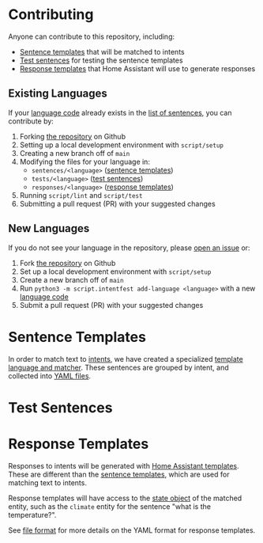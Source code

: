 # Contributing

Anyone can contribute to this repository, including:

* [Sentence templates](#sentence-templates) that will be matched to intents
* [Test sentences](#test-sentences) for testing the sentence templates
* [Response templates](#response-templates) that Home Assistant will use to generate responses


## Existing Languages

If your [language code](https://en.wikipedia.org/wiki/List_of_ISO_639-1_codes) already exists in the [list of sentences](https://github.com/home-assistant/intents/tree/main/sentences), you can contribute by:

1. Forking [the repository](https://github.com/home-assistant/intents) on Github
2. Setting up a local development environment with `script/setup`
3. Creating a new branch off of `main`
4. Modifying the files for your language in:
    * `sentences/<language>` ([sentence templates](#sentence-templates))
    * `tests/<language>` ([test sentences](#test-sentences))
    * `responses/<language>` ([response templates](#response-templates))
5. Running `script/lint` and `script/test`
6. Submitting a pull request (PR) with your suggested changes


## New Languages

If you do not see your language in the repository, please [open an issue](https://github.com/home-assistant/intents/issues) or:

1. Fork [the repository](https://github.com/home-assistant/intents) on Github
2. Set up a local development environment with `script/setup`
3. Create a new branch off of `main`
4. Run `python3 -m script.intentfest add-language <language>` with a new [language code](https://en.wikipedia.org/wiki/List_of_ISO_639-1_codes)
5. Submit a pull request (PR) with your suggested changes


# Sentence Templates

In order to match text to [intents](https://developers.home-assistant.io/docs/intent_index), we have created a specialized [template language and matcher](https://github.com/home-assistant/hassil). These sentences are grouped by intent, and collected into [YAML files](sentences/README.md#file-format).


# Test Sentences


# Response Templates

Responses to intents will be generated with [Home Assistant templates](https://www.home-assistant.io/docs/configuration/templating/). These are different than the [sentence templates](#sentence-templates), which are used for matching text to intents.

Response templates will have access to the [state object](https://www.home-assistant.io/docs/configuration/state_object) of the matched entity, such as the `climate` entity for the sentence "what is the temperature?".

See [file format](responses/README.md#file-format) for more details on the YAML format for response templates.
